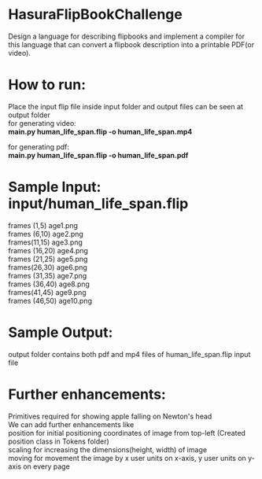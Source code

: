 # HasuraFlipBookChallenge
Design a language for describing flipbooks and implement a compiler for this language that can convert a flipbook description into a printable PDF(or video).

# How to run:
Place the input flip file inside input folder and output files can be seen at output folder  <br />
for generating video: <br />
**main.py human_life_span.flip -o human_life_span.mp4 </br>**

for generating pdf: <br />
**main.py human_life_span.flip -o human_life_span.pdf </br>**

# Sample Input: input/human_life_span.flip
frames (1,5) age1.png <br />
frames (6,10) age2.png <br />
frames(11,15) age3.png <br />
frames (16,20) age4.png <br />
frames (21,25) age5.png <br />
frames(26,30) age6.png <br />
frames (31,35) age7.png <br />
frames (36,40) age8.png <br />
frames(41,45) age9.png <br />
frames (46,50) age10.png <br />

# Sample Output:
 output folder contains both pdf and mp4 files of human_life_span.flip input file
 
# Further enhancements:
 Primitives required for showing apple falling on Newton's head </br>
 We can add further enhancements like <br/>
 position for initial positioning coordinates of image from top-left  (Created position class in Tokens folder)</br> 
 scaling for increasing the dimensions(height, width) of image   </br>
 moving for movement the image by x user units on x-axis, y user units on y-axis on every page </br>
